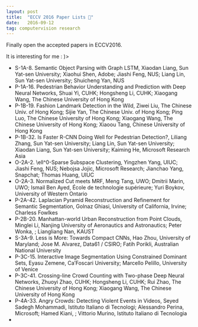 ```yaml
---
layout: post
title:  "ECCV 2016 Paper Lists 📓"
date:   2016-09-12
tag: computervision research
---
```


Finally open the accepted papers in ECCV2016.

It is interesting for me : )>

- S-1A-8. Semantic Object Parsing with Graph LSTM, Xiaodan Liang, Sun Yat-sen University; Xiaohui Shen, Adobe; Jiashi Feng, NUS; Liang Lin, Sun Yat-sen University; Shuicheng Yan, NUS
- P-1A-16. Pedestrian Behavior Understanding and Prediction with Deep Neural Networks, Shuai Yi, CUHK; Hongsheng Li, CUHK; Xiaogang Wang, The Chinese University of Hong Kong
- P-1B-19. Fashion Landmark Detection in the Wild, Ziwei Liu, The Chinese Univ. of Hong Kong; Sijie Yan, The Chinese Univ. of Hong Kong; Ping Luo, The Chinese University of Hong Kong; Xiaogang Wang, The Chinese University of Hong Kong; Xiaoou Tang, Chinese University of Hong Kong
- P-1B-32. Is Faster R-CNN Doing Well for Pedestrian Detection?, Liliang Zhang, Sun Yat-sen University; Liang Lin, Sun Yat-sen University; Xiaodan Liang, Sun Yat-sen University; Kaiming He, Microsoft Research Asia
- O-2A-2. \ell^0-Sparse Subspace Clustering, Yingzhen Yang, UIUC; Jiashi Feng, NUS; Nebojsa Jojic, Microsoft Research; Jianchao Yang, Snapchat; Thomas Huang, UIUC
- O-2A-3. Normalized Cut meets MRF, Meng Tang, UWO; Dmitrii Marin, UWO; Ismail Ben Ayed, École de technologie supérieure; Yuri Boykov, University of Western Ontario
- P-2A-42. Laplacian Pyramid Reconstruction and Refinement for Semantic Segmentation, Golnaz Ghiasi, University of California, Irvine; Charless Fowlkes
- P-2B-20. Manhattan-world Urban Reconstruction from Point Clouds, Minglei Li, Nanjing University of Aeronautics and Astronautics; Peter Wonka, ; Liangliang Nan, KAUST
- S-3A-9. Less is More: Towards Compact CNNs, Hao Zhou, University of Maryland; Jose M. Alvarez, Data61 / CSIRO; Fatih Porikli, Australian National University
- P-3C-15. Interactive Image Segmentation Using Constrained Dominant Sets, Eyasu Zemene, Ca’Foscari University; Marcello Pelillo, University of Venice
- P-3C-41. Crossing-line Crowd Counting with Two-phase Deep Neural Networks, Zhuoyi Zhao, CUHK; Hongsheng Li, CUHK; Rui Zhao, The Chinese University of Hong Kong; Xiaogang Wang, The Chinese University of Hong Kong
- P-4A-33. Angry Crowds: Detecting Violent Events in Videos, Seyed Sadegh Mohammadi, Istituto Italiano di Tecnologi; Alessandro Perina, Microsoft; Hamed Kiani, ; Vittorio Murino, Istituto Italiano di Tecnologia
-
